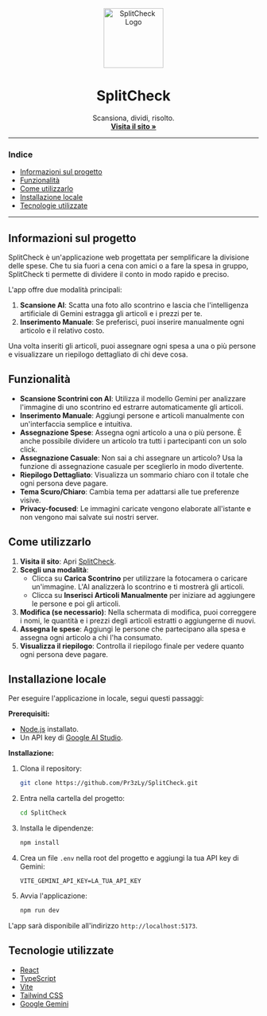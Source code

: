 <div align="center">
  <img src="https://i.imgur.com/58P64X0.png" alt="SplitCheck Logo" width="120" />
  <h1 align="center">SplitCheck</h1>
  <p align="center">
    Scansiona, dividi, risolto.
    <br />
    <a href="https://splitcheck.vercel.app/"><strong>Visita il sito »</strong></a>
  </p>
</div>

---

### Indice

- [Informazioni sul progetto](#informazioni-sul-progetto)
- [Funzionalità](#funzionalità)
- [Come utilizzarlo](#come-utilizzarlo)
- [Installazione locale](#installazione-locale)
- [Tecnologie utilizzate](#tecnologie-utilizzate)

---

## Informazioni sul progetto

SplitCheck è un'applicazione web progettata per semplificare la divisione delle spese. Che tu sia fuori a cena con amici o a fare la spesa in gruppo, SplitCheck ti permette di dividere il conto in modo rapido e preciso.

L'app offre due modalità principali:
1.  **Scansione AI**: Scatta una foto allo scontrino e lascia che l'intelligenza artificiale di Gemini estragga gli articoli e i prezzi per te.
2.  **Inserimento Manuale**: Se preferisci, puoi inserire manualmente ogni articolo e il relativo costo.

Una volta inseriti gli articoli, puoi assegnare ogni spesa a una o più persone e visualizzare un riepilogo dettagliato di chi deve cosa.

## Funzionalità

- **Scansione Scontrini con AI**: Utilizza il modello Gemini per analizzare l'immagine di uno scontrino ed estrarre automaticamente gli articoli.
- **Inserimento Manuale**: Aggiungi persone e articoli manualmente con un'interfaccia semplice e intuitiva.
- **Assegnazione Spese**: Assegna ogni articolo a una o più persone. È anche possibile dividere un articolo tra tutti i partecipanti con un solo click.
- **Assegnazione Casuale**: Non sai a chi assegnare un articolo? Usa la funzione di assegnazione casuale per sceglierlo in modo divertente.
- **Riepilogo Dettagliato**: Visualizza un sommario chiaro con il totale che ogni persona deve pagare.
- **Tema Scuro/Chiaro**: Cambia tema per adattarsi alle tue preferenze visive.
- **Privacy-focused**: Le immagini caricate vengono elaborate all'istante e non vengono mai salvate sui nostri server.

## Come utilizzarlo

1.  **Visita il sito**: Apri [SplitCheck](https://splitcheck.vercel.app/).
2.  **Scegli una modalità**:
    - Clicca su **Carica Scontrino** per utilizzare la fotocamera o caricare un'immagine. L'AI analizzerà lo scontrino e ti mostrerà gli articoli.
    - Clicca su **Inserisci Articoli Manualmente** per iniziare ad aggiungere le persone e poi gli articoli.
3.  **Modifica (se necessario)**: Nella schermata di modifica, puoi correggere i nomi, le quantità e i prezzi degli articoli estratti o aggiungerne di nuovi.
4.  **Assegna le spese**: Aggiungi le persone che partecipano alla spesa e assegna ogni articolo a chi l'ha consumato.
5.  **Visualizza il riepilogo**: Controlla il riepilogo finale per vedere quanto ogni persona deve pagare.

## Installazione locale

Per eseguire l'applicazione in locale, segui questi passaggi:

**Prerequisiti:**
- [Node.js](https://nodejs.org/) installato.
- Un API key di [Google AI Studio](https://ai.google.dev/).

**Installazione:**

1.  Clona il repository:
    ```sh
    git clone https://github.com/Pr3zLy/SplitCheck.git
    ```
2.  Entra nella cartella del progetto:
    ```sh
    cd SplitCheck
    ```
3.  Installa le dipendenze:
    ```sh
    npm install
    ```
4.  Crea un file `.env` nella root del progetto e aggiungi la tua API key di Gemini:
    ```
    VITE_GEMINI_API_KEY=LA_TUA_API_KEY
    ```
5.  Avvia l'applicazione:
    ```sh
    npm run dev
    ```
L'app sarà disponibile all'indirizzo `http://localhost:5173`.

## Tecnologie utilizzate

- [React](https://reactjs.org/)
- [TypeScript](https://www.typescriptlang.org/)
- [Vite](https://vitejs.dev/)
- [Tailwind CSS](https://tailwindcss.com/)
- [Google Gemini](https://ai.google.dev/)